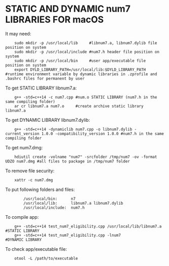 # STATIC AND DYNAMIC num7 LIBRARIES FOR macOS

  It may need: 
        
        sudo mkdir -p /usr/local/lib     #libnum7.a, libnum7.dylib file position on system 
        sudo mkdir -p /usr/local/include #num7.h header file position on system 
        sudo mkdir -p /usr/local/bin     #user app/executable file position on system 
        export DYLD_LIBRARY_PATH=/usr/local/lib:$DYLD_LIBRARY_PATH #runtime environment variable by dynamic libraries in .zprofile and .bashrc files for permanent by user  
 
  To get STATIC LIBRARY libnum7.a: 
  
        g++ -std=c++14 -c num7.cpp #num.o STATIC LIBRARY (num7.h in the same compiling folder)  
        ar cr libnum7.a num7.o     #create archive static library libnum7.a  
  
  To get DYNAMIC LIBRARY libnum7.dylib: 
  
        g++ -std=c++14 -dynamiclib num7.cpp -o libnum7.dylib -current_version 1.0.0 -compatibility_version 1.0.0 #num7.h in the same compiling folder  

  To get num7.dmg: 
  
        hdiutil create -volname "num7" -srcfolder /tmp/num7 -ov -format UDZO num7.dmg #all files to package in /tmp/num7 folder 

  To remove file security:

        xattr -c num7.dmg
      
  To put following folders and files: 
  
            /usr/local/bin:      n7
            /usr/local/lib:      libnum7.a libnum7.dylib 
            /usr/local/include:  num7.h 
  
  To compile app: 

        g++ -std=c++14 test_num7_eligibility.cpp /usr/local/lib/libnum7.a #STATIC LIBRARY 
        g++ -std=c++14 test_num7_eligibility.cpp -lnum7                   #DYNAMIC LIBRARY 

  To check app/executable file:

        otool -L /path/to/executable      
        
